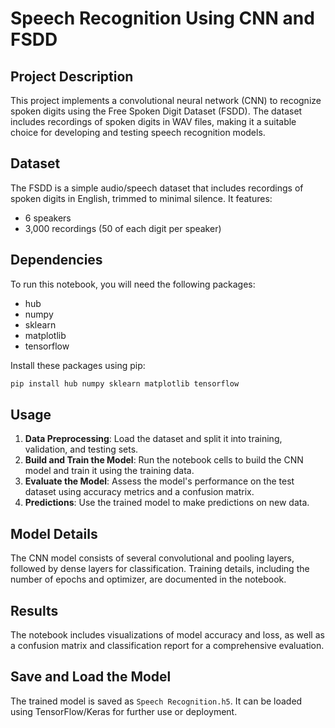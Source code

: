 # Speech Recognition Using CNN and FSDD

## Project Description
This project implements a convolutional neural network (CNN) to recognize spoken digits using the Free Spoken Digit Dataset (FSDD). The dataset includes recordings of spoken digits in WAV files, making it a suitable choice for developing and testing speech recognition models.

## Dataset
The FSDD is a simple audio/speech dataset that includes recordings of spoken digits in English, trimmed to minimal silence. It features:
- 6 speakers
- 3,000 recordings (50 of each digit per speaker)

## Dependencies
To run this notebook, you will need the following packages:
- hub
- numpy
- sklearn
- matplotlib
- tensorflow

Install these packages using pip:
```bash
pip install hub numpy sklearn matplotlib tensorflow
```

## Usage
1. **Data Preprocessing**: Load the dataset and split it into training, validation, and testing sets.
2. **Build and Train the Model**: Run the notebook cells to build the CNN model and train it using the training data.
3. **Evaluate the Model**: Assess the model's performance on the test dataset using accuracy metrics and a confusion matrix.
4. **Predictions**: Use the trained model to make predictions on new data.

## Model Details
The CNN model consists of several convolutional and pooling layers, followed by dense layers for classification. Training details, including the number of epochs and optimizer, are documented in the notebook.

## Results
The notebook includes visualizations of model accuracy and loss, as well as a confusion matrix and classification report for a comprehensive evaluation.

## Save and Load the Model
The trained model is saved as `Speech Recognition.h5`. It can be loaded using TensorFlow/Keras for further use or deployment.
